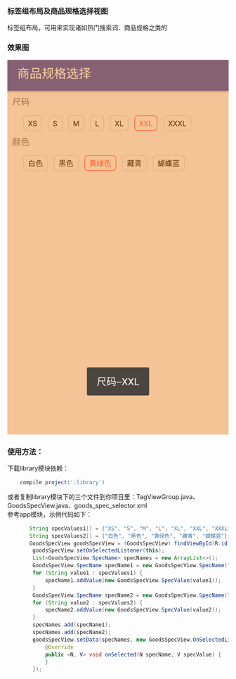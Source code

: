 ### 标签组布局及商品规格选择视图
标签组布局，可用来实现诸如热门搜索词、商品规格之类的

### 效果图
![图](Screenshot.png)
### 使用方法：
下载library模块依赖：
```groovy
    compile project(':library')
```
或者复制library模块下的三个文件到你项目里：TagViewGroup.java、GoodsSpecView.java、goods_spec_selector.xml<br />
参考app模块，示例代码如下：
```java
       String specValues1[] = {"XS", "S", "M", "L", "XL", "XXL", "XXXL"};
       String specValues2[] = {"白色", "黑色", "黄绿色", "藏青", "蝴蝶蓝"};
       GoodsSpecView goodsSpecView = (GoodsSpecView) findViewById(R.id.goods_spec);
        goodsSpecView.setOnSelectedListener(this);
        List<GoodsSpecView.SpecName> specNames = new ArrayList<>();
        GoodsSpecView.SpecName specName1 = new GoodsSpecView.SpecName("尺码");
        for (String value1 : specValues1) {
            specName1.addValue(new GoodsSpecView.SpecValue(value1));
        }
        GoodsSpecView.SpecName specName2 = new GoodsSpecView.SpecName("颜色");
        for (String value2 : specValues2) {
            specName2.addValue(new GoodsSpecView.SpecValue(value2));
        }
        specNames.add(specName1);
        specNames.add(specName2);
        goodsSpecView.setData(specNames, new GoodsSpecView.OnSelectedListener() {
            @Override
            public <N, V> void onSelected(N specName, V specValue) {
            }
        });

```